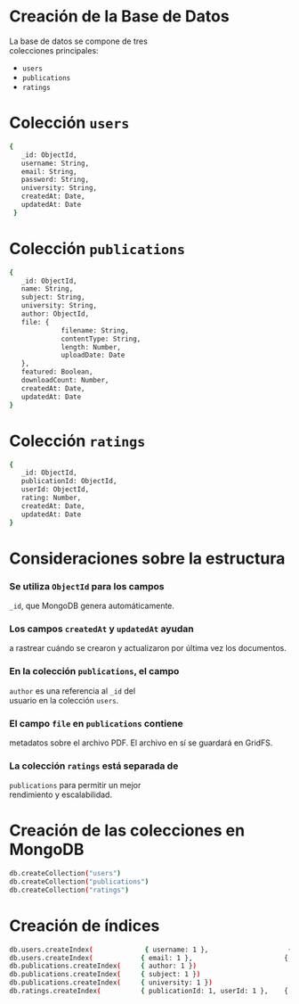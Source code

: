 # Creación de la Base de Datos

La base de datos se compone de tres  
colecciones principales:

- `users`
- `publications`
- `ratings`

# Colección `users`

```bash
{                                    
   _id: ObjectId,                    
   username: String,                 
   email: String,                    
   password: String,                 
   university: String,               
   createdAt: Date,                  
   updatedAt: Date                   
 }  
```                                   

# Colección `publications`

```bash
{                                    
   _id: ObjectId,                    
   name: String,                     
   subject: String,                  
   university: String,               
   author: ObjectId,                 
   file: {                           
             filename: String,              
             contentType: String,           
             length: Number,                
             uploadDate: Date               
   },                                
   featured: Boolean,               
   downloadCount: Number,           
   createdAt: Date,                 
   updatedAt: Date                  
}  
```                                   

# Colección `ratings`

```bash
{                                    
   _id: ObjectId,                    
   publicationId: ObjectId,         
   userId: ObjectId,                 
   rating: Number,                   
   createdAt: Date,                  
   updatedAt: Date                   
} 
```                                       

# Consideraciones sobre la estructura

### Se utiliza `ObjectId` para los campos

`_id`, que MongoDB genera automáticamente.

### Los campos `createdAt` y `updatedAt` ayudan

a rastrear cuándo se crearon y actualizaron
por última vez los documentos.

### En la colección `publications`, el campo

`author` es una referencia al `_id` del  
usuario en la colección `users`.

### El campo `file` en `publications` contiene

metadatos sobre el archivo PDF. El archivo
en sí se guardará en GridFS.

### La colección `ratings` está separada de

`publications` para permitir un mejor    
rendimiento y escalabilidad.

# Creación de las colecciones en MongoDB

```bash
db.createCollection("users")          
db.createCollection("publications")    
db.createCollection("ratings")        
```                                        

# Creación de índices

```bash
db.users.createIndex(             { username: 1 },                    { unique: true })                   
db.users.createIndex(            { email: 1 },                       { unique: true })                   
db.publications.createIndex(     { author: 1 }) 
db.publications.createIndex(     { subject: 1 }) 
db.publications.createIndex(     { university: 1 }) 
db.ratings.createIndex(          { publicationId: 1, userId: 1 },    { unique: true })  
```                                       
      
